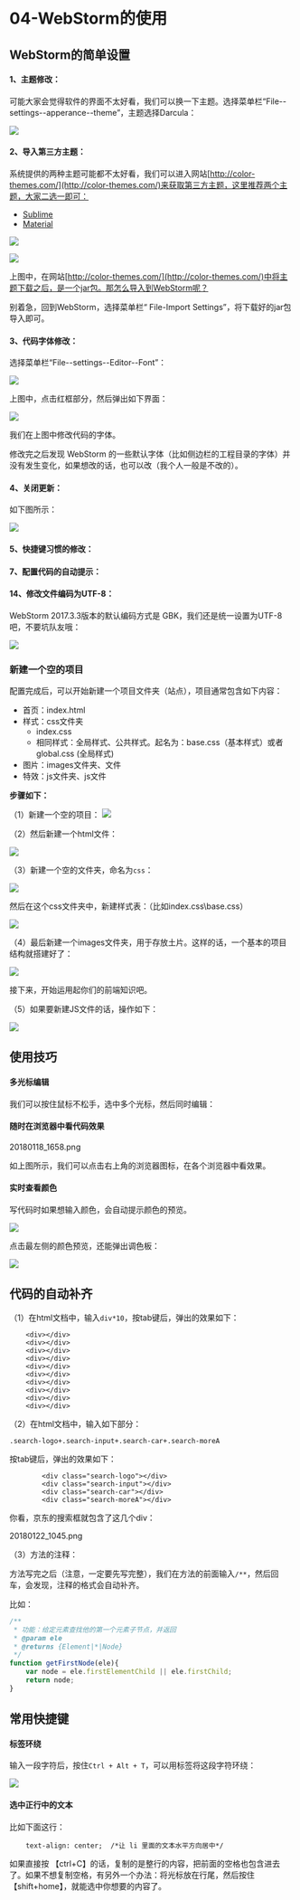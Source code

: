 # 04-WebStorm的使用

## WebStorm的简单设置

#### 1、主题修改：

可能大家会觉得软件的界面不太好看，我们可以换一下主题。选择菜单栏“File--settings--apperance--theme”，主题选择Darcula：

![](http://img.smyhvae.com/20180118_1600.png)

#### 2、导入第三方主题：

系统提供的两种主题可能都不太好看，我们可以进入网站[http://color-themes.com/](http://color-themes.com/)来获取第三方主题，这里推荐两个主题，大家二选一即可：

* [Sublime](https://github.com/y3sh/Intellij-Colors-Sublime-Monokai)
* [Material](https://github.com/ChrisRM/material-theme-jetbrains)

![](http://img.smyhvae.com/20180118_1636.png)

![](http://img.smyhvae.com/20180118_1637.png)

上图中，在网站[http://color-themes.com/](http://color-themes.com/)中将主题下载之后，是一个jar包。那怎么导入到WebStorm呢？

别着急，回到WebStorm，选择菜单栏“ File-Import Settings”，将下载好的jar包导入即可。

#### 3、代码字体修改：

选择菜单栏“File--settings--Editor--Font”：

![](http://img.smyhvae.com/20180118_1627.png)

上图中，点击红框部分，然后弹出如下界面：

![](http://img.smyhvae.com/20180118_1628.png)

我们在上图中修改代码的字体。

修改完之后发现 WebStorm 的一些默认字体（比如侧边栏的工程目录的字体）并没有发生变化，如果想改的话，也可以改（我个人一般是不改的）。

#### 4、关闭更新：

如下图所示：

![](http://img.smyhvae.com/20180118_1646.png)

#### 5、快捷键习惯的修改：

#### 7、配置代码的自动提示：

#### 14、修改文件编码为UTF-8：

WebStorm 2017.3.3版本的默认编码方式是 GBK，我们还是统一设置为UTF-8吧，不要坑队友哦：

![](http://img.smyhvae.com/20180124_1856.png)

### 新建一个空的项目

配置完成后，可以开始新建一个项目文件夹（站点），项目通常包含如下内容：

* 首页：index.html
* 样式：css文件夹
  * index.css
  * 相同样式：全局样式、公共样式。起名为：base.css（基本样式）或者 global.css \(全局样式\)
* 图片：images文件夹、文件
* 特效：js文件夹、js文件

**步骤如下：**

（1）新建一个空的项目： ![](http://img.smyhvae.com/20180118_1720.png)

（2）然后新建一个html文件：

![](http://img.smyhvae.com/20180118_1602.png)

（3）新建一个空的文件夹，命名为`css`：

![](http://img.smyhvae.com/20180118_1725.png)

然后在这个css文件夹中，新建样式表：（比如index.css\base.css）

![](http://img.smyhvae.com/20180118_1730.png)

（4）最后新建一个images文件夹，用于存放土片。这样的话，一个基本的项目结构就搭建好了：

![](http://img.smyhvae.com/20180118_1733.png)

接下来，开始运用起你们的前端知识吧。

（5）如果要新建JS文件的话，操作如下：

![](http://img.smyhvae.com/20180124_1859.png)

## 使用技巧

#### 多光标编辑

我们可以按住鼠标不松手，选中多个光标，然后同时编辑：

#### 随时在浏览器中看代码效果

20180118\_1658.png

如上图所示，我们可以点击右上角的浏览器图标，在各个浏览器中看效果。

#### 实时查看颜色

写代码时如果想输入颜色，会自动提示颜色的预览。

![](http://img.smyhvae.com/20180118_1702.png)

点击最左侧的颜色预览，还能弹出调色板：

![](http://img.smyhvae.com/20180118_1710.gif)

## 代码的自动补齐

（1）在html文档中，输入`div*10`，按tab键后，弹出的效果如下：

```markup
    <div></div>
    <div></div>
    <div></div>
    <div></div>
    <div></div>
    <div></div>
    <div></div>
    <div></div>
    <div></div>
    <div></div>
```

（2）在html文档中，输入如下部分：

```text
.search-logo+.search-input+.search-car+.search-moreA
```

按tab键后，弹出的效果如下：

```markup
        <div class="search-logo"></div>
        <div class="search-input"></div>
        <div class="search-car"></div>
        <div class="search-moreA"></div>
```

你看，京东的搜索框就包含了这几个div：

20180122\_1045.png

（3）方法的注释：

方法写完之后（注意，一定要先写完整），我们在方法的前面输入`/**`，然后回车，会发现，注释的格式会自动补齐。

比如：

```javascript
/**
 * 功能：给定元素查找他的第一个元素子节点，并返回
 * @param ele
 * @returns {Element|*|Node}
 */
function getFirstNode(ele){
    var node = ele.firstElementChild || ele.firstChild;
    return node;
}
```

## 常用快捷键

#### 标签环绕

输入一段字符后，按住`Ctrl + Alt + T`，可以用标签将这段字符环绕：

![](http://img.smyhvae.com/20180118_1719.gif)

#### 选中正行中的文本

比如下面这行：

```text
    text-align: center;  /*让 li 里面的文本水平方向居中*/
```

如果直接按 【ctrl+C】的话，复制的是整行的内容，把前面的空格也包含进去了。如果不想复制空格，有另外一个办法：将光标放在行尾，然后按住【shift+home】，就能选中你想要的内容了。

